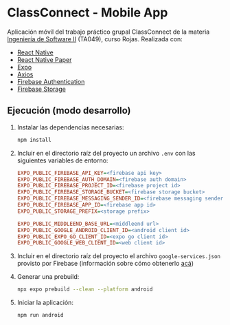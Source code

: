 # ClassConnect - Mobile App

Aplicación móvil del trabajo práctico grupal ClassConnect de la materia [Ingeniería de Software II](https://ingenieria-del-software-2.github.io/) (TA049), curso Rojas. Realizada con:

- [React Native](https://reactnative.dev/)
- [React Native Paper](https://callstack.github.io/react-native-paper/)
- [Expo](https://expo.dev)
- [Axios](https://axios-http.com/es/)
- [Firebase Authentication](https://firebase.google.com/docs/auth)
- [Firebase Storage](https://firebase.google.com/docs/storage)

## Ejecución (modo desarrollo)

1. Instalar las dependencias necesarias:

   ```bash
   npm install
   ```

2. Incluir en el directorio raíz del proyecto un archivo `.env` con las siguientes variables de entorno:

   ```ini
   EXPO_PUBLIC_FIREBASE_API_KEY=<firebase api key>
   EXPO_PUBLIC_FIREBASE_AUTH_DOMAIN=<firebase auth domain>
   EXPO_PUBLIC_FIREBASE_PROJECT_ID=<firebase project id>
   EXPO_PUBLIC_FIREBASE_STORAGE_BUCKET=<firebase storage bucket>
   EXPO_PUBLIC_FIREBASE_MESSAGING_SENDER_ID=<firebase messaging sender id>
   EXPO_PUBLIC_FIREBASE_APP_ID=<firebase app id>
   EXPO_PUBLIC_STORAGE_PREFIX=<storage prefix>

   EXPO_PUBLIC_MIDDLEEND_BASE_URL=<middleend url>
   EXPO_PUBLIC_GOOGLE_ANDROID_CLIENT_ID=<android client id>
   EXPO_PUBLIC_EXPO_GO_CLIENT_ID=<expo go client id>
   EXPO_PUBLIC_GOOGLE_WEB_CLIENT_ID=<web client id>
   ```

3. Incluir en el directorio raíz del proyecto el archivo `google-services.json` provisto por Firebase
   (información sobre cómo obtenerlo [acá](https://firebase.google.com/docs/android/setup?hl=es-419#add-config-file))

4. Generar una prebuild:

   ```bash
   npx expo prebuild --clean --platform android
   ```

5. Iniciar la aplicación:

   ```bash
   npm run android
   ```
